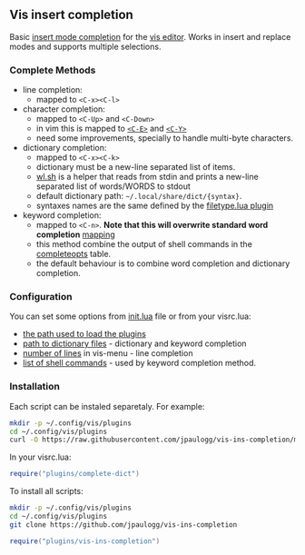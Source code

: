 ## Vis insert completion
Basic [insert mode completion](https://vimhelp.org/insert.txt.html#ins-completion)
for the [vis editor](https://github.com/martanne/vis/). Works in insert and replace
modes and supports multiple selections.

### Complete Methods
* line completion:
  - mapped to `<C-x><C-l>`
* character completion:
  - mapped to `<C-Up>` and `<C-Down>`
  - in vim this is mapped to [`<C-E>`](https://vimhelp.org/scroll.txt.html#CTRL-E) and [`<C-Y>`](https://vimhelp.org/scroll.txt.html#CTRL-Y)
  - need some improvements, specially to handle multi-byte characters.
* dictionary completion:
  - mapped to `<C-x><C-k>`
  - dictionary must be a new-line separated list of items.
  - [wl.sh](https://github.com/jpaulogg/scripts/blob/master/wl.sh) is a helper that reads from stdin and prints a new-line separated list of words/WORDS to stdout
  - default dictionary path: `~/.local/share/dict/{syntax}`.
  - syntaxes names are the same defined by the [filetype.lua plugin](https://github.com/martanne/vis/blob/master/lua/plugins/filetype.lua)
* keyword completion:
  - mapped to `<C-n>`. **Note that this will overwrite standard word completion** [mapping](https://github.com/martanne/vis/blob/master/lua/plugins/complete-word.lua)
  - this method combine the output of shell commands in the [completeopts](complete-keyword.lua#L4-L13) table.
  - the default behaviour is to combine word completion and dictionary completion.

### Configuration
You can set some options from [init.lua](init.lua) file or from your visrc.lua:
* [the path used to load the plugins](init.lua#L3)
* [path to dictionary files](init.lua#L10-L13) - dictionary and keyword completion
* [number of lines](init.lua#L15) in vis-menu - line completion
* [list of shell commands](init.lua#L17-L19) - used by keyword completion method.

### Installation
Each script can be instaled separetaly. For example:
```bash
mkdir -p ~/.config/vis/plugins
cd ~/.config/vis/plugins
curl -O https://raw.githubusercontent.com/jpaulogg/vis-ins-completion/master/complete-dict.lua
```
In your visrc.lua:
```lua
require("plugins/complete-dict")
```

To install all scripts:
```bash
mkdir -p ~/.config/vis/plugins
cd ~/.config/vis/plugins
git clone https://github.com/jpaulogg/vis-ins-completion
```
```lua
require("plugins/vis-ins-completion")
```
